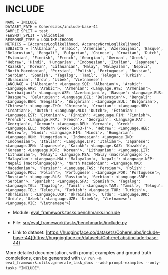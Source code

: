 # INCLUDE

````
NAME = INCLUDE
DATASET_PATH = CohereLabs/include-base-44
SAMPLE_SPLIT = test
FEWSHOT_SPLIT = validation
RESPONSE_TYPE = LOGLIKELIHOODS
METRICS = [AccuracyLoglikelihood, AccuracyNormLoglikelihood]
SUBJECTS = ['Albanian', 'Arabic', 'Armenian', 'Azerbaijani', 'Basque', 'Belarusian', 'Bengali', 'Bulgarian', 'Chinese', 'Croatian', 'Dutch', 'Estonian', 'Finnish', 'French', 'Georgian', 'German', 'Greek', 'Hebrew', 'Hindi', 'Hungarian', 'Indonesian', 'Italian', 'Japanese', 'Kazakh', 'Korean', 'Lithuanian', 'Malay', 'Malayalam', 'Nepali', 'North Macedonian', 'Persian', 'Polish', 'Portuguese', 'Russian', 'Serbian', 'Spanish', 'Tagalog', 'Tamil', 'Telugu', 'Turkish', 'Ukrainian', 'Urdu', 'Uzbek', 'Vietnamese']
LANGUAGE = {'Albanian': <Language.SQI: 'Albanian'>, 'Arabic': <Language.ARB: 'Arabic'>, 'Armenian': <Language.HYE: 'Armenian'>, 'Azerbaijani': <Language.AZE: 'Azerbaijani'>, 'Basque': <Language.EUS: 'Basque'>, 'Belarusian': <Language.BEL: 'Belarusian'>, 'Bengali': <Language.BEN: 'Bengali'>, 'Bulgarian': <Language.BUL: 'Bulgarian'>, 'Chinese': <Language.ZHO: 'Chinese'>, 'Croatian': <Language.HRV: 'Croatian'>, 'Dutch': <Language.NLD: 'Dutch'>, 'Estonian': <Language.EST: 'Estonian'>, 'Finnish': <Language.FIN: 'Finnish'>, 'French': <Language.FRA: 'French'>, 'Georgian': <Language.KAT: 'Georgian'>, 'German': <Language.DEU: 'German'>, 'Greek': <Language.ELL: 'Modern Greek (1453-)'>, 'Hebrew': <Language.HEB: 'Hebrew'>, 'Hindi': <Language.HIN: 'Hindi'>, 'Hungarian': <Language.HUN: 'Hungarian'>, 'Indonesian': <Language.IND: 'Indonesian'>, 'Italian': <Language.ITA: 'Italian'>, 'Japanese': <Language.JPN: 'Japanese'>, 'Kazakh': <Language.KAZ: 'Kazakh'>, 'Korean': <Language.KOR: 'Korean'>, 'Lithuanian': <Language.LIT: 'Lithuanian'>, 'Malay': <Language.MSA: 'Malay (macrolanguage)'>, 'Malayalam': <Language.MAL: 'Malayalam'>, 'Nepali': <Language.NEP: 'Nepali (macrolanguage)'>, 'North Macedonian': <Language.MKD: 'Macedonian'>, 'Persian': <Language.FAS: 'Persian'>, 'Polish': <Language.POL: 'Polish'>, 'Portuguese': <Language.POR: 'Portuguese'>, 'Russian': <Language.RUS: 'Russian'>, 'Serbian': <Language.SRP: 'Serbian'>, 'Spanish': <Language.SPA: 'Spanish'>, 'Tagalog': <Language.TGL: 'Tagalog'>, 'Tamil': <Language.TAM: 'Tamil'>, 'Telugu': <Language.TEL: 'Telugu'>, 'Turkish': <Language.TUR: 'Turkish'>, 'Ukrainian': <Language.UKR: 'Ukrainian'>, 'Urdu': <Language.URD: 'Urdu'>, 'Uzbek': <Language.UZB: 'Uzbek'>, 'Vietnamese': <Language.VIE: 'Vietnamese'>}
````

- Module: [eval_framework.tasks.benchmarks.include](eval_framework.tasks.benchmarks.include)

- File: [src/eval_framework/tasks/benchmarks/include.py](../../src/eval_framework/tasks/benchmarks/include.py)

- Link to dataset: [https://huggingface.co/datasets/CohereLabs/include-base-44](https://huggingface.co/datasets/CohereLabs/include-base-44)

More detailed documentation, with prompt examples and ground truth completions, can be generated with `uv run -m eval_framework.utils.generate_task_docs --add-prompt-examples --only-tasks "INCLUDE"`.
